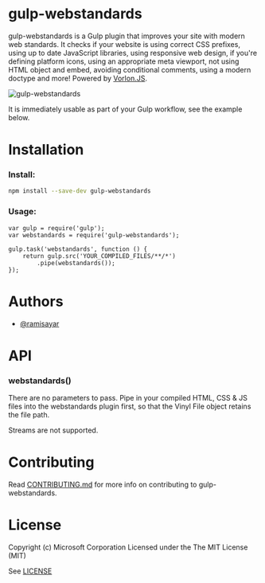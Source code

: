 gulp-webstandards
==========

gulp-webstandards is a Gulp plugin that improves your site with modern web standards.
It checks if your website is using correct CSS prefixes, using up to date JavaScript
libraries, using responsive web design, if you're defining platform icons, using 
an appropriate meta viewport, not using HTML object and embed, avoiding conditional
comments, using a modern doctype and more! Powered by [Vorlon.JS](http://www.vorlonjs.com/).

![gulp-webstandards](https://raw.github.com/MicrosoftDX/gulp-webstandards/master/demo.gif)

It is immediately usable as part of your Gulp workflow, see the example below.

Installation
============

### Install: 

```sh
npm install --save-dev gulp-webstandards
```

### Usage:

```node
var gulp = require('gulp');
var webstandards = require('gulp-webstandards');

gulp.task('webstandards', function () {
    return gulp.src('YOUR_COMPILED_FILES/**/*')
        .pipe(webstandards());
});
```

Authors
=======

* [@ramisayar](http://twitter.com/ramisayar)

API
===

### webstandards()
There are no parameters to pass. Pipe in your compiled HTML, CSS & JS files into the webstandards plugin first, so that the Vinyl File object retains the file path.

Streams are not supported.

Contributing
============

Read [CONTRIBUTING.md](https://raw.githubusercontent.com/MicrosoftDX/gulp-webstandards/master/CONTRIBUTING.md) for more info on contributing to gulp-webstandards.

License
=======

Copyright (c) Microsoft Corporation
Licensed under the The MIT License (MIT)

See [LICENSE](https://raw.githubusercontent.com/MicrosoftDX/gulp-webstandards/master/LICENSE)
